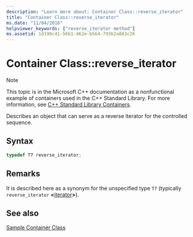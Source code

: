 ```yaml
---
description: "Learn more about: Container Class::reverse_iterator"
title: "Container Class::reverse_iterator"
ms.date: "11/04/2016"
helpviewer_keywords: ["reverse_iterator method"]
ms.assetid: 1d190c41-56b1-462e-b564-793b2a883c26
---
```

# Container Class::reverse_iterator

> [!NOTE]
> This topic is in the Microsoft C++ documentation as a nonfunctional example of containers used in the C++ Standard Library. For more information, see [C++ Standard Library Containers](../standard-library/stl-containers.md).

Describes an object that can serve as a reverse iterator for the controlled sequence.

## Syntax

```cpp
typedef T7 reverse_iterator;
```

## Remarks

It is described here as a synonym for the unspecified type `T7` (typically `reverse_iterator` **\<**[iterator](../standard-library/container-class-iterator.md)**>**).

## See also

[Sample Container Class](../standard-library/sample-container-class.md)
